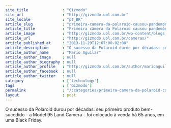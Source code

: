 ```yaml
---
site_title               : "Gizmodo"
site_url                 : "http://gizmodo.uol.com.br"
site_locale              : "pt_BR"
article_slug             : "primeira-camera-da-polaroid-causou-pandemonio-na-black-friday-ha-65-anos"
article_title            : "Primeira câmera da Polaroid causou pandemônio na Black Friday há 65 anos"
article_image            : "http://gizmodo.uol.com.br/wp-content/blogs.dir/8/files/2016/09/gopro-hero5-1.jpg"
article_url              : "http://gizmodo.uol.com.br/cameras/"
article_published_at     : "2013-11-29T12:07:00-02:00"
article_description      : "O sucesso da Polaroid durou por décadas: seu primeiro produto bem-sucedido - a Model 95 Land Camera - foi colocado à venda há 65 anos, em uma Black Friday."
article_author_name      : "Mario Aguilar"
article_author_image     : null
article_author_biography : null
article_author_profile   : "http://gizmodo.uol.com.br/author/marioaguilar/"
article_author_facebook  : null
article_author_twitter   : null
category                 : ['technology']
tags                     : ['Gizmodo']
permalink                : "/:categories/primeira-camera-da-polaroid-causou-pandemonio-na-black-friday-ha-65-anos/"
layout                   : post
---
```


O sucesso da Polaroid durou por décadas: seu primeiro produto bem-sucedido - a Model 95 Land Camera - foi colocado à venda há 65 anos, em uma Black Friday.

